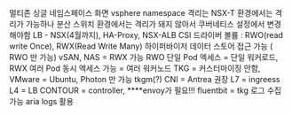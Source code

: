 멀티존 싱글 네임스페이스 화면
vsphere namespace 격리는 NSX-T 환경에서는 격리가 가능하나 분산 스위치 환경에서는 격리가 돼지 않아서 쿠버네티스 설정에서 변경 해야함
LB - NSX(4월까지), HA-Proxy, NSX-ALB
CSI 드라이버 볼륨 : RWO(read write Once), RWX(Read Write Many) 하이퍼바이저 데이터 스토어 접근 가능 ( RWO 만 가능) vSAN, NAS = RWX 가능
RWO 단일 Pod 엑세스 = 단일 워커로드, RWX 여러 Pod 동시 엑세스 가능 = 여러 워커노드
TKG = 커스터마이징 안함, VMware = Ubuntu, Photon 만 가능
tkgm(?)
CNI = Antrea 권장
L7 = ingreess L4 = LB
CONTOUR = controller, \*\*\*\*envoy가 필요!!!
fluentbit = tkg 로그 수집 가능 aria logs 활용
